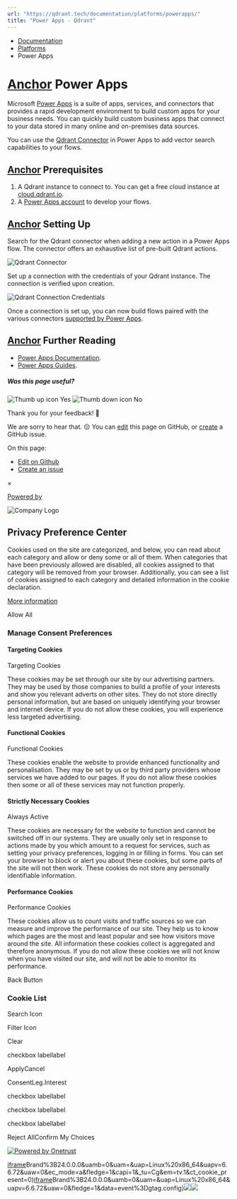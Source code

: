 ```yaml
---
url: "https://qdrant.tech/documentation/platforms/powerapps/"
title: "Power Apps - Qdrant"
---
```


- [Documentation](https://qdrant.tech/documentation/)
- [Platforms](https://qdrant.tech/documentation/platforms/)
- Power Apps

# [Anchor](https://qdrant.tech/documentation/platforms/powerapps/\#power-apps) Power Apps

Microsoft [Power Apps](https://www.microsoft.com/en-us/power-platform/products/power-apps) is a suite of apps, services, and connectors that provides a rapid development environment to build custom apps for your business needs. You can quickly build custom business apps that connect to your data stored in many online and on-premises data sources.

You can use the [Qdrant Connector](https://learn.microsoft.com/en-us/connectors/qdrant/) in Power Apps to add vector search capabilities to your flows.

## [Anchor](https://qdrant.tech/documentation/platforms/powerapps/\#prerequisites) Prerequisites

1. A Qdrant instance to connect to. You can get a free cloud instance at [cloud.qdrant.io](https://cloud.qdrant.io/).
2. A [Power Apps account](https://www.microsoft.com/en-in/power-platform/products/power-apps/) to develop your flows.

## [Anchor](https://qdrant.tech/documentation/platforms/powerapps/\#setting-up) Setting Up

Search for the Qdrant connector when adding a new action in a Power Apps flow. The connector offers an exhaustive list of pre-built Qdrant actions.

![Qdrant Connector](https://qdrant.tech/documentation/platforms/powerapps/qdrant-operations.png)

Set up a connection with the credentials of your Qdrant instance. The connection is verified upon creation.

![Qdrant Connection Credentials](https://qdrant.tech/documentation/platforms/powerapps/qdrant-connection.png)

Once a connection is set up, you can now build flows paired with the various connectors [supported by Power Apps](https://learn.microsoft.com/en-us/connectors/connector-reference/connector-reference-powerapps-connectors/).

## [Anchor](https://qdrant.tech/documentation/platforms/powerapps/\#further-reading) Further Reading

- [Power Apps Documentation](https://learn.microsoft.com/en-us/power-apps/).
- [Power Apps Guides](https://learn.microsoft.com/en-us/training/powerplatform/power-apps).

##### Was this page useful?

![Thumb up icon](https://qdrant.tech/icons/outline/thumb-up.svg)
Yes
![Thumb down icon](https://qdrant.tech/icons/outline/thumb-down.svg)
No

Thank you for your feedback! 🙏

We are sorry to hear that. 😔 You can [edit](https://qdrant.tech/github.com/qdrant/landing_page/tree/master/qdrant-landing/content/documentation/platforms/powerapps.md) this page on GitHub, or [create](https://github.com/qdrant/landing_page/issues/new/choose) a GitHub issue.

On this page:

- [Edit on Github](https://github.com/qdrant/landing_page/tree/master/qdrant-landing/content/documentation/platforms/powerapps.md)
- [Create an issue](https://github.com/qdrant/landing_page/issues/new/choose)

×

[Powered by](https://qdrant.tech/)

![Company Logo](https://cdn.cookielaw.org/logos/static/ot_company_logo.png)

## Privacy Preference Center

Cookies used on the site are categorized, and below, you can read about each category and allow or deny some or all of them. When categories that have been previously allowed are disabled, all cookies assigned to that category will be removed from your browser.
Additionally, you can see a list of cookies assigned to each category and detailed information in the cookie declaration.


[More information](https://qdrant.tech/legal/privacy-policy/#cookies-and-web-beacons)

Allow All

### Manage Consent Preferences

#### Targeting Cookies

Targeting Cookies

These cookies may be set through our site by our advertising partners. They may be used by those companies to build a profile of your interests and show you relevant adverts on other sites. They do not store directly personal information, but are based on uniquely identifying your browser and internet device. If you do not allow these cookies, you will experience less targeted advertising.

#### Functional Cookies

Functional Cookies

These cookies enable the website to provide enhanced functionality and personalisation. They may be set by us or by third party providers whose services we have added to our pages. If you do not allow these cookies then some or all of these services may not function properly.

#### Strictly Necessary Cookies

Always Active

These cookies are necessary for the website to function and cannot be switched off in our systems. They are usually only set in response to actions made by you which amount to a request for services, such as setting your privacy preferences, logging in or filling in forms. You can set your browser to block or alert you about these cookies, but some parts of the site will not then work. These cookies do not store any personally identifiable information.

#### Performance Cookies

Performance Cookies

These cookies allow us to count visits and traffic sources so we can measure and improve the performance of our site. They help us to know which pages are the most and least popular and see how visitors move around the site. All information these cookies collect is aggregated and therefore anonymous. If you do not allow these cookies we will not know when you have visited our site, and will not be able to monitor its performance.

Back Button

### Cookie List

Search Icon

Filter Icon

Clear

checkbox labellabel

ApplyCancel

ConsentLeg.Interest

checkbox labellabel

checkbox labellabel

checkbox labellabel

Reject AllConfirm My Choices

[![Powered by Onetrust](https://cdn.cookielaw.org/logos/static/powered_by_logo.svg)](https://www.onetrust.com/products/cookie-consent/)

[iframe](https://td.doubleclick.net/td/rul/10862264272?random=1748574685032&cv=11&fst=1748574685032&fmt=3&bg=ffffff&guid=ON&async=1&gcl_ctr=1&gtm=45be55s2v9117590405z8898302740za200zb898302740&gcd=13l3l3l3l1l1&dma=0&tag_exp=101509157~102015666~103116026~103130498~103130500~103200004~103233427~103252644~103252646~103351869~103351871~104481633~104481635~104559073~104559075~103308613&ptag_exp=101509157~103116026~103130498~103130500~103200004~103233427~103252644~103252646~103351866~103351868~104481633~104481635~104559073~104559075&u_w=1280&u_h=1024&url=https%3A%2F%2Fqdrant.tech%2Fdocumentation%2Fplatforms%2Fpowerapps%2F&_ng=1&label=_FJrCMev-7EDEND_w7so&hn=www.googleadservices.com&frm=0&tiba=Power%20Apps%20-%20Qdrant&value=0&bttype=purchase&npa=0&pscdl=noapi&auid=465884467.1748574685&uaa=x86&uab=64&uafvl=Google%2520Chrome%3B137.0.7151.55%7CChromium%3B137.0.7151.55%7CNot%252FA)Brand%3B24.0.0.0&uamb=0&uam=&uap=Linux%20x86_64&uapv=6.6.72&uaw=0&ec_mode=a&fledge=1&capi=1&_tu=Cg&em=tv.1&ct_cookie_present=0)[iframe](https://td.doubleclick.net/td/rul/10862264272?random=1748574685184&cv=11&fst=1748574685184&fmt=3&bg=ffffff&guid=ON&async=1&gtm=45be55s2v9117590405z8898302740za200zb898302740&gcd=13l3l3l3l1l1&dma=0&tag_exp=101509157~102015666~103116026~103130498~103130500~103200004~103233427~103252644~103252646~103351869~103351871~104481633~104481635~104559073~104559075&ptag_exp=101509157~103116026~103130498~103130500~103200004~103233427~103252644~103252646~103351866~103351868~104481633~104481635~104559073~104559075&u_w=1280&u_h=1024&url=https%3A%2F%2Fqdrant.tech%2Fdocumentation%2Fplatforms%2Fpowerapps%2F&_ng=1&hn=www.googleadservices.com&frm=0&tiba=Power%20Apps%20-%20Qdrant&npa=0&pscdl=noapi&auid=465884467.1748574685&uaa=x86&uab=64&uafvl=Google%2520Chrome%3B137.0.7151.55%7CChromium%3B137.0.7151.55%7CNot%252FA)Brand%3B24.0.0.0&uamb=0&uam=&uap=Linux%20x86_64&uapv=6.6.72&uaw=0&fledge=1&data=event%3Dgtag.config)![](https://t.co/1/i/adsct?bci=4&dv=America%2FAdak%26en-US%2Cen%26Google%20Inc.%26Linux%20x86_64%26255%261280%261024%264%2624%261280%261024%260%26na&eci=3&event=%7B%7D&event_id=e779ffbf-1fc8-418d-b6b3-57766fdc86e1&integration=advertiser&p_id=Twitter&p_user_id=0&pl_id=45a83d9c-049c-4212-a0ef-d6a21edc1375&tw_document_href=https%3A%2F%2Fqdrant.tech%2Fdocumentation%2Fplatforms%2Fpowerapps%2F&tw_iframe_status=0&txn_id=o81g6&type=javascript&version=2.3.33)![](https://analytics.twitter.com/1/i/adsct?bci=4&dv=America%2FAdak%26en-US%2Cen%26Google%20Inc.%26Linux%20x86_64%26255%261280%261024%264%2624%261280%261024%260%26na&eci=3&event=%7B%7D&event_id=e779ffbf-1fc8-418d-b6b3-57766fdc86e1&integration=advertiser&p_id=Twitter&p_user_id=0&pl_id=45a83d9c-049c-4212-a0ef-d6a21edc1375&tw_document_href=https%3A%2F%2Fqdrant.tech%2Fdocumentation%2Fplatforms%2Fpowerapps%2F&tw_iframe_status=0&txn_id=o81g6&type=javascript&version=2.3.33)